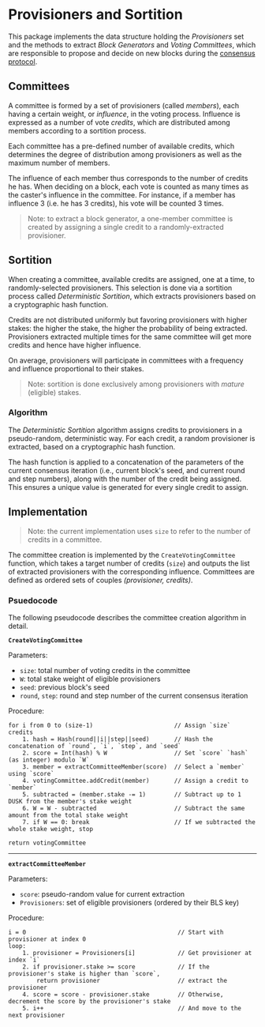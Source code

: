 # Provisioners and Sortition
This package implements the data structure holding the _Provisioners_ set and the methods to extract _Block Generators_ and _Voting Committees_, which are responsible to propose and decide on new blocks during the [consensus protocol](../README.md).

## Committees
A committee is formed by a set of provisioners (called _members_), each having a certain weight, or _influence_, in the voting process. Influence is expressed as a number of vote _credits_, which are distributed among members according to a sortition process.

Each committee has a pre-defined number of available credits, which determines the degree of distribution among provisioners as well as the maximum number of members.

The influence of each member thus corresponds to the number of credits he has. When deciding on a block, each vote is counted as many times as the caster's influence in the committee. For instance, if a member has influence 3 (i.e. he has 3 credits), his vote will be counted 3 times.

> Note: to extract a block generator, a one-member committee is created by assigning a single credit to a randomly-extracted provisioner.

## Sortition
When creating a committee, available credits are assigned, one at a time, to randomly-selected provisioners. This selection is done via a sortition process called _Deterministic Sortition_, which extracts provisioners based on a cryptographic hash function. 

Credits are not distributed uniformly but favoring provisioners with higher stakes: the higher the stake, the higher the probability of being extracted. Provisioners extracted multiple times for the same committee will get more credits and hence have higher influence. 

On average, provisioners will participate in committees with a frequency and influence proportional to their stakes.

> Note: sortition is done exclusively among provisioners with _mature_ (eligible) stakes.
<!-- TODO: add a reference to _eligibility -->

### Algorithm
The _Deterministic Sortition_ algorithm assigns credits to provisioners in a pseudo-random, deterministic way. For each credit, a random provisioner is extracted, based on a cryptographic hash function. 

The hash function is applied to a concatenation of the parameters of the current consensus iteration (i.e., current block's seed, and current round and step numbers), along with the number of the credit being assigned. This ensures a unique value is generated for every single credit to assign.

## Implementation
> Note: the current implementation uses `size` to refer to the number of credits in a committee. <!-- TODO: `size` is terribly ambiguous. It should be changed to `credits` or `influence` -->

The committee creation is implemented by the `CreateVotingCommittee` function, which takes a target number of credits (`size`) and outputs the list of extracted provisioners with the corresponding influence. Committees are defined as ordered sets of couples _(provisioner, credits)_.

### Psuedocode
The following pseudocode describes the committee creation algorithm in detail.

**`CreateVotingCommittee`**

Parameters:
 - `size`: total number of voting credits in the committee
 - `W`: total stake weight of eligible provisioners
 - `seed`: previous block's seed
 - `round`, `step`: round and step number of the current consensus iteration

Procedure:
```
for i from 0 to (size-1)                       // Assign `size` credits
    1. hash = Hash(round||i||step||seed)       // Hash the concatenation of `round`, `i`, `step`, and `seed`
    2. score = Int(hash) % W                   // Set `score` `hash` (as integer) modulo `W`
    3. member = extractCommitteeMember(score)  // Select a `member` using `score`
    4. votingCommittee.addCredit(member)       // Assign a credit to `member`
    5. subtracted = (member.stake -= 1)        // Subtract up to 1 DUSK from the member's stake weight
    6. W = W - subtracted                      // Subtract the same amount from the total stake weight
    7. if W == 0: break                        // If we subtracted the whole stake weight, stop

return votingCommittee
```
---
**`extractCommitteeMember`**

Parameters:
 - `score`: pseudo-random value for current extraction
 - `Provisioners`: set of eligible provisioners (ordered by their BLS key)

Procedure:
```
i = 0                                           // Start with provisioner at index 0
loop:
    1. provisioner = Provisioners[i]            // Get provisioner at index `i`
    2. if provisioner.stake >= score            // If the provisioner's stake is higher than `score`,
        return provisioner                      // extract the provisioner
    4. score = score - provisioner.stake        // Otherwise, decrement the score by the provisioner's stake
    5. i++                                      // And move to the next provisioner
```

